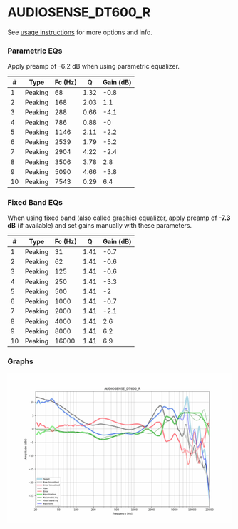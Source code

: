# AUDIOSENSE_DT600_R
See [usage instructions](https://github.com/jaakkopasanen/AutoEq#usage) for more options and info.

### Parametric EQs
Apply preamp of -6.2 dB when using parametric equalizer.

|   # | Type    |   Fc (Hz) |    Q |   Gain (dB) |
|-----|---------|-----------|------|-------------|
|   1 | Peaking |        68 | 1.32 |        -0.8 |
|   2 | Peaking |       168 | 2.03 |         1.1 |
|   3 | Peaking |       288 | 0.66 |        -4.1 |
|   4 | Peaking |       786 | 0.88 |        -0   |
|   5 | Peaking |      1146 | 2.11 |        -2.2 |
|   6 | Peaking |      2539 | 1.79 |        -5.2 |
|   7 | Peaking |      2904 | 4.22 |        -2.4 |
|   8 | Peaking |      3506 | 3.78 |         2.8 |
|   9 | Peaking |      5090 | 4.66 |        -3.8 |
|  10 | Peaking |      7543 | 0.29 |         6.4 |

### Fixed Band EQs
When using fixed band (also called graphic) equalizer, apply preamp of **-7.3 dB** (if available) and set gains manually with these parameters.

|   # | Type    |   Fc (Hz) |    Q |   Gain (dB) |
|-----|---------|-----------|------|-------------|
|   1 | Peaking |        31 | 1.41 |        -0.7 |
|   2 | Peaking |        62 | 1.41 |        -0.6 |
|   3 | Peaking |       125 | 1.41 |        -0.6 |
|   4 | Peaking |       250 | 1.41 |        -3.3 |
|   5 | Peaking |       500 | 1.41 |        -2   |
|   6 | Peaking |      1000 | 1.41 |        -0.7 |
|   7 | Peaking |      2000 | 1.41 |        -2.1 |
|   8 | Peaking |      4000 | 1.41 |         2.6 |
|   9 | Peaking |      8000 | 1.41 |         6.2 |
|  10 | Peaking |     16000 | 1.41 |         6.9 |

### Graphs
![](./AUDIOSENSE_DT600_R.png)
